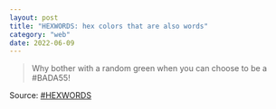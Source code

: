 ```yaml
---
layout: post
title: "HEXWORDS: hex colors that are also words"
category: "web"
date: 2022-06-09
---
```


> Why bother with a random green when you can choose to be a #BADA55!

Source: [#HEXWORDS](https://hexwords.netlify.app/)
